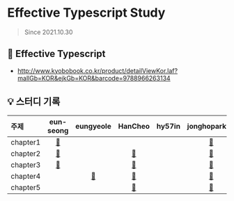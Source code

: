 # Effective Typescript Study

> Since 2021.10.30

## 📘 Effective Typescript

- http://www.kyobobook.co.kr/product/detailViewKor.laf?mallGb=KOR&ejkGb=KOR&barcode=9788966263134

<!--
    링크가 없을 경우는 테이블에서 자신의 열 문자수만큼 빈칸으로 채웁니다.
    링크가 있을 경우 양쪽에 blank를 하나씩 삽입니다.
 -->

## 💡 스터디 기록

| 주제     |         eun-seong          |         eungyeole          |         HanCheo          | hy57in |         jonghopark95          |         ykss          |
| :------- | :------------------------: | :------------------------: | :----------------------: | :----: | :---------------------------: | :-------------------: |
| chapter1 | [🔗](./chapter1/eun-seong) |                            |                          |        | [🔗](./chapter1/jonghopark95) | [🔗](./chapter1/ykss) |
| chapter2 | [🔗](./chapter2/eun-seong) |                            | [🔗](./chapter2/HanCheo) |        | [🔗](./chapter2/jonghopark95) |                       |
| chapter3 | [🔗](./chapter3/eun-seong) |                            | [🔗](./chapter3/HanCheo) |        | [🔗](./chapter3/jonghopark95) |                       |
| chapter4 |                            | [🔗](./chapter4/eungyeole) | [🔗](./chapter4/HanCheo) |        | [🔗](./chapter4/jonghopark95) | [🔗](./chapter4/ykss) |
| chapter5 |                            |                            | [🔗](./chapter5/HanCheo) |        | [🔗](./chapter5/jonghopark95) | [🔗](./chapter5/ykss) |

